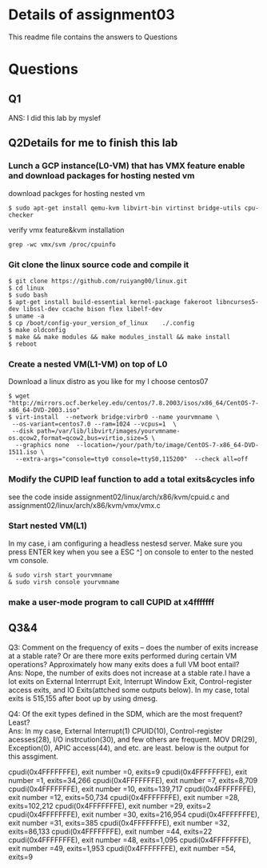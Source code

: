 # Details of assignment03
This readme file contains the answers to Questions

# Questions

## Q1
ANS: I did this lab by myslef  
## Q2Details for me to finish this lab  

### Lunch a GCP instance(L0-VM) that has VMX feature enable and download packages for hosting nested vm

download packges for hosting nested vm   
```
$ sudo apt-get install qemu-kvm libvirt-bin virtinst bridge-utils cpu-checker
```
verify vmx feature&kvm installation
```
grep -wc vmx/svm /proc/cpuinfo
```


### Git clone the linux source code and compile it  

```
$ git clone https://github.com/ruiyang00/linux.git
$ cd linux
$ sudo bash
$ apt-get install build-essential kernel-package fakeroot libncurses5-dev libssl-dev ccache bison flex libelf-dev 
$ uname -a
$ cp /boot/config-your_version_of_linux    ./.config
$ make oldconfig
$ make && make modules && make modules_install && make install
$ reboot
```
### Create a nested VM(L1-VM) on top of L0
Download a linux distro as you like for my I choose centos07
```
$ wget "http://mirrors.ocf.berkeley.edu/centos/7.8.2003/isos/x86_64/CentOS-7-x86_64-DVD-2003.iso"
$ virt-install  --network bridge:virbr0 --name yourvmname \
 --os-variant=centos7.0 --ram=1024 --vcpus=1  \
 --disk path=/var/lib/libvirt/images/yourvmname-os.qcow2,format=qcow2,bus=virtio,size=5 \
  --graphics none  --location=/your/path/to/image/CentOS-7-x86_64-DVD-1511.iso \
  --extra-args="console=tty0 console=ttyS0,115200"  --check all=off
```   
### Modify the CUPID leaf function to add a total exits&cycles info
see the code inside assignment02/linux/arch/x86/kvm/cpuid.c and assignment02/linux/arch/x86/kvm/vmx/vmx.c

### Start nested VM(L1)
In my case, i am configuring a headless nestesd server. Make sure you press ENTER key when you see a ESC ^]
on console to enter to the nested vm console.
```
& sudo virsh start yourvmname 
& sudo virsh console yourvmname
```
### make a user-mode program to call CUPID at x4fffffff

## Q3&4

Q3: Comment on the frequency of exits – does the number of exits increase at a stable rate? Or are there more exits performed during certain VM operations? Approximately how many exits does a full VM boot entail?  
Ans: Nope, the number of exits does not increase at a stable rate.I have a lot exits on
External Interrrupt Exit, Interrupt Window Exit, Control-register access exits, and IO Exits(attched some outputs below). In my case, total exits is 515,155 after boot up by using dmesg.  

Q4: Of the exit types defined in the SDM, which are the most frequent? Least?  
Ans: In my case, External Interrupt(1) CPUID(10), Control-register acesses(28), I/O instrcution(30), and few others are frequent. MOV DR(29), Exception(0), APIC access(44), and etc. are least. below is the output for this assgiment. 


cpudi(0x4FFFFFFFE), exit number =0, exits=9
cpudi(0x4FFFFFFFE), exit number =1, exits=34,266
cpudi(0x4FFFFFFFE), exit number =7, exits=8,709
cpudi(0x4FFFFFFFE), exit number =10, exits=139,717
cpudi(0x4FFFFFFFE), exit number =12, exits=50,734
cpudi(0x4FFFFFFFE), exit number =28, exits=102,212
cpudi(0x4FFFFFFFE), exit number =29, exits=2
cpudi(0x4FFFFFFFE), exit number =30, exits=216,954
cpudi(0x4FFFFFFFE), exit number =31, exits=385
cpudi(0x4FFFFFFFE), exit number =32, exits=86,133
cpudi(0x4FFFFFFFE), exit number =44, exits=22
cpudi(0x4FFFFFFFE), exit number =48, exits=1,095
cpudi(0x4FFFFFFFE), exit number =49, exits=1,953
cpudi(0x4FFFFFFFE), exit number =54, exits=9
